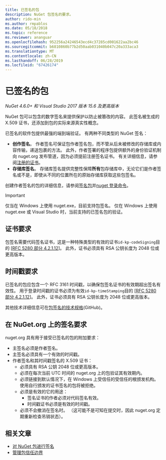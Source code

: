 ```yaml
---
title: 已签名的包
description: NuGet 包签名的要求。
author: rido-min
ms.author: rmpablos
ms.date: 05/18/2018
ms.topic: reference
ms.reviewer: ananguar
ms.openlocfilehash: 952256a24246543ecd4c37285cd001622aa2bc46
ms.sourcegitcommit: b6810860b77b2d50aab031040b047c20a333aca3
ms.translationtype: MT
ms.contentlocale: zh-CN
ms.lasthandoff: 06/28/2019
ms.locfileid: "67426174"
---
```

# <a name="signed-packages"></a>已签名的包

*NuGet 4.6.0+ 和 Visual Studio 2017 版本 15.6 及更高版本*

NuGet 包可以包含的数字签名来提供保护以防止被篡改的内容。 此签名被生成的 X.509 证书，还添加到包的实际来源真实性概念。

已签名的软件包提供最强的端到端验证。 有两种不同类型的 NuGet 签名：
- **创作签名**。 作者签名可保证包作者签名包，而不管从后未被修改的存储库或内容传输，递送包裹的方法。 此外，作者签署的程序包提供额外的身份验证机制向 nuget.org 发布管道，因为必须提前注册签名证书。 有关详细信息，请参阅[注册的证书](#signature-requirements-on-nugetorg)。
- **存储库签名**。 存储库签名提供完整性保障**所有**包存储库中，无论它们是作者签名或不是，即使从不同的位置所在的原始存储库获取这些包签名。   

创建作者签名的包的详细信息，请参阅[签名包](../create-packages/Sign-a-package.md)并[nuget 登录命令](../tools/cli-ref-sign.md)。

> [!Important]
> 仅当在 Windows 上使用 nuget.exe，目前支持包签名。 仅在 Windows 上使用 nuget.exe 或 Visual Studio 时，当前支持的已签名包的验证。

## <a name="certificate-requirements"></a>证书要求

包签名需要代码签名证书，这是一种特殊类型的有效的证书`id-kp-codeSigning`目的 [[RFC 5280 部分 4.2.1.12](https://tools.ietf.org/html/rfc5280#section-4.2.1.12)]。 此外，证书必须具有 RSA 公钥长度为 2048 位或更高版本。

## <a name="timestamp-requirements"></a>时间戳要求

已签名的包应包含一个 RFC 3161 时间戳，以确保包签名证书的有效期超出签名有效性。 用于登录时间戳的证书必须为有效`id-kp-timeStamping`目的 [[RFC 5280 部分 4.2.1.12](https://tools.ietf.org/html/rfc5280#section-4.2.1.12)]。 此外，证书必须具有 RSA 公钥长度为 2048 位或更高版本。

其他技术详细信息可在[包签名的技术规格](https://github.com/NuGet/Home/wiki/Package-Signatures-Technical-Details)(GitHub)。

## <a name="signature-requirements-on-nugetorg"></a>在 NuGet.org 上的签名要求

nuget.org 具有用于接受已签名的包的附加要求：

- 主签名必须是作者签名。
- 主签名必须具有一个有效的时间戳。
- 作者签名和其时间戳签名的 X.509 证书：
  - 必须具有 RSA 公钥 2048 位或更高版本。
  - 必须在每次当前 UTC 时间的 nuget.org 上的包验证其有效期内。
  - 必须链接到默认情况下，在 Windows 上受信任的受信任的根颁发机构。 使用自行颁发的证书签名的包将被拒绝。
  - 必须是有效的它的用途： 
    - 签名证书的作者必须对代码签名有效。
    - 时间戳证书必须是有效的时间戳。
  - 必须不会撤消在签名时。 （这可能不是可知在提交时，因此 nuget.org 定期重新检查吊销状态）。
  
  
## <a name="related-articles"></a>相关文章

- [对 NuGet 包进行签名](../create-packages/Sign-a-Package.md)
- [管理包信任边界](../consume-packages/installing-signed-packages.md)
